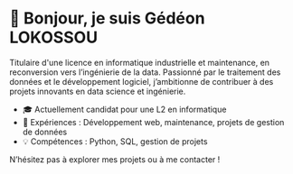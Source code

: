 # 👋 Bonjour, je suis Gédéon LOKOSSOU
Titulaire d'une licence en informatique industrielle et maintenance, en reconversion vers l’ingénierie de la data. Passionné par le traitement des données et le développement logiciel, j’ambitionne de contribuer à des projets innovants en data science et ingénierie.

- 🎓 Actuellement candidat pour une L2 en informatique
- 🔭 Expériences : Développement web, maintenance, projets de gestion de données
- 💡 Compétences : Python, SQL, gestion de projets

N’hésitez pas à explorer mes projets ou à me contacter !
